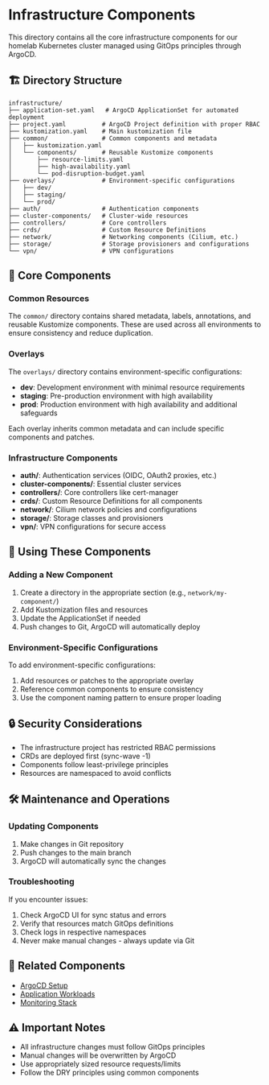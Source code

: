 # Infrastructure Components

This directory contains all the core infrastructure components for our homelab Kubernetes cluster managed using GitOps
principles through ArgoCD.

## 🏗 Directory Structure

```
infrastructure/
├── application-set.yaml   # ArgoCD ApplicationSet for automated deployment
├── project.yaml          # ArgoCD Project definition with proper RBAC
├── kustomization.yaml    # Main kustomization file
├── common/               # Common components and metadata
│   ├── kustomization.yaml
│   └── components/       # Reusable Kustomize components
│       ├── resource-limits.yaml
│       ├── high-availability.yaml
│       └── pod-disruption-budget.yaml
├── overlays/             # Environment-specific configurations
│   ├── dev/
│   ├── staging/
│   └── prod/
├── auth/                 # Authentication components
├── cluster-components/   # Cluster-wide resources
├── controllers/          # Core controllers
├── crds/                 # Custom Resource Definitions
├── network/              # Networking components (Cilium, etc.)
├── storage/              # Storage provisioners and configurations
└── vpn/                  # VPN configurations
```

## 🚀 Core Components

### Common Resources

The `common/` directory contains shared metadata, labels, annotations, and reusable Kustomize components. These are used
across all environments to ensure consistency and reduce duplication.

### Overlays

The `overlays/` directory contains environment-specific configurations:

- **dev**: Development environment with minimal resource requirements
- **staging**: Pre-production environment with high availability
- **prod**: Production environment with high availability and additional safeguards

Each overlay inherits common metadata and can include specific components and patches.

### Infrastructure Components

- **auth/**: Authentication services (OIDC, OAuth2 proxies, etc.)
- **cluster-components/**: Essential cluster services
- **controllers/**: Core controllers like cert-manager
- **crds/**: Custom Resource Definitions for all components
- **network/**: Cilium network policies and configurations
- **storage/**: Storage classes and provisioners
- **vpn/**: VPN configurations for secure access

## 📝 Using These Components

### Adding a New Component

1. Create a directory in the appropriate section (e.g., `network/my-component/`)
2. Add Kustomization files and resources
3. Update the ApplicationSet if needed
4. Push changes to Git, ArgoCD will automatically deploy

### Environment-Specific Configurations

To add environment-specific configurations:

1. Add resources or patches to the appropriate overlay
2. Reference common components to ensure consistency
3. Use the component naming pattern to ensure proper loading

## 🔒 Security Considerations

- The infrastructure project has restricted RBAC permissions
- CRDs are deployed first (sync-wave -1)
- Components follow least-privilege principles
- Resources are namespaced to avoid conflicts

## 🛠 Maintenance and Operations

### Updating Components

1. Make changes in Git repository
2. Push changes to the main branch
3. ArgoCD will automatically sync the changes

### Troubleshooting

If you encounter issues:

1. Check ArgoCD UI for sync status and errors
2. Verify that resources match GitOps definitions
3. Check logs in respective namespaces
4. Never make manual changes - always update via Git

## 🔗 Related Components

- [ArgoCD Setup](/k8s/argocd/)
- [Application Workloads](/k8s/applications/)
- [Monitoring Stack](/k8s/monitoring/)

## ⚠️ Important Notes

- All infrastructure changes must follow GitOps principles
- Manual changes will be overwritten by ArgoCD
- Use appropriately sized resource requests/limits
- Follow the DRY principles using common components
